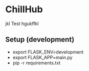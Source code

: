 # ChillHub
jkl
Test hgukffkl

## Setup (development)
 - export FLASK_ENV=development
 - export FLASK_APP=main.py
 - pip -r requirements.txt
